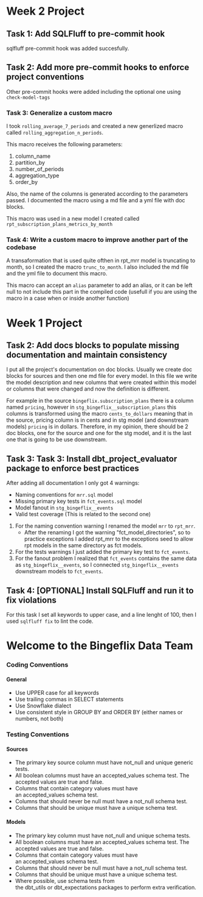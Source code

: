 # Week 2 Project

## Task 1: Add SQLFluff to pre-commit hook
sqlfluff pre-commit hook was added succesfully.

## Task 2: Add more pre-commit hooks to enforce project conventions
Other pre-commit hooks were added including the optional one using `check-model-tags`

### Task 3: Generalize a custom macro
I took `rolling_average_7_periods` and created a new generlized macro called `rolling_aggregation_n_periods`.

This macro receives the following parameters:
1. column_name
2. partition_by
3. number_of_periods
4. aggregation_type
5. order_by

Also, the name of the columns is generated according to the parameters passed.
I documented the macro using a md file and a yml file with doc blocks.

This macro was used in a new model I created called `rpt_subscription_plans_metrics_by_month`

### Task 4: Write a custom macro to improve another part of the codebase
A transaformation that is used quite ofthen in rpt_mrr model is truncating to month, so I created the macro `trunc_to_month`.
I also included the md file and the yml file to document this macro.

This macro can accept an `alias` parameter to add an alias, or it can be left null to not include this part in the compiled code (usefull if you are using the macro in a case when or inside another function)


# Week 1 Project

## Task 2: Add docs blocks to populate missing documentation and maintain consistency
I put all the project's documentation on doc blocks.
Usually we create doc blocks for sources and then one md file for every model. In this file we write the model description
and new columns that were created within this model or columns that were changed and now the definition is different.

For example in the source `bingeflix.subscription_plans` there is a column named `pricing`, however in
`stg_bingeflix__subscription_plans` this columns is transformed using the macro `cents_to_dollars` meaning that
in the source, pricing column is in cents and in stg model (and downstream models) `pricing` is in dollars.
Therefore, in my opinion, there should be 2 doc blocks, one for the source and one for the stg model, and it is the last one
that is going to be use downstream.

## Task 3: Task 3: Install dbt_project_evaluator package to enforce best practices
After adding all documentation I only got 4 warnings:
- Naming conventions for `mrr.sql` model
- Missing primary key tests in `fct_events.sql` model
- Model fanout in `stg_bingeflix__events`
- Valid test coverage (This is related to the second one)

1. For the naming convention warning I renamed the model `mrr` to `rpt_mrr`.
    - After the renaming I got the warning "fct_model_directories", so to practice exceptions I added rpt_mrr to the exceptions seed to allow rpt models in the same directory as fct models.
2. For the tests warnings I just added the primary key test to `fct_events`.
3. For the fanout problem I realized that `fct_events` contains the same data as `stg_bingeflix__events`, so I connected `stg_bingeflix__events` downstream models to `fct_events`.

## Task 4: [OPTIONAL] Install SQLFluff and run it to fix violations
For this task I set all keywords to upper case, and a line lenght of 100, then I used `sqlfluff fix` to lint the code.


# Welcome to the Bingeflix Data Team

### Coding Conventions
#### General
- Use UPPER case for all keywords
- Use trailing commas in SELECT statements
- Use Snowflake dialect
- Use consistent style in GROUP BY and ORDER BY (either names or numbers, not both)


### Testing Conventions
#### Sources
- The primary key source column must have not_null and unique generic tests.
- All boolean columns must have an accepted_values schema test. The accepted values are true and false.
- Columns that contain category values must have an accepted_values schema test.
- Columns that should never be null must have a not_null schema test.
- Columns that should be unique must have a unique schema test.

#### Models
- The primary key column must have not_null and unique schema tests.
- All boolean columns must have an accepted_values schema test. The accepted values are true and false.
- Columns that contain category values must have an accepted_values schema test.
- Columns that should never be null must have a not_null schema test.
- Columns that should be unique must have a unique schema test.
- Where possible, use schema tests from the dbt_utils or dbt_expectations packages to perform extra verification.
